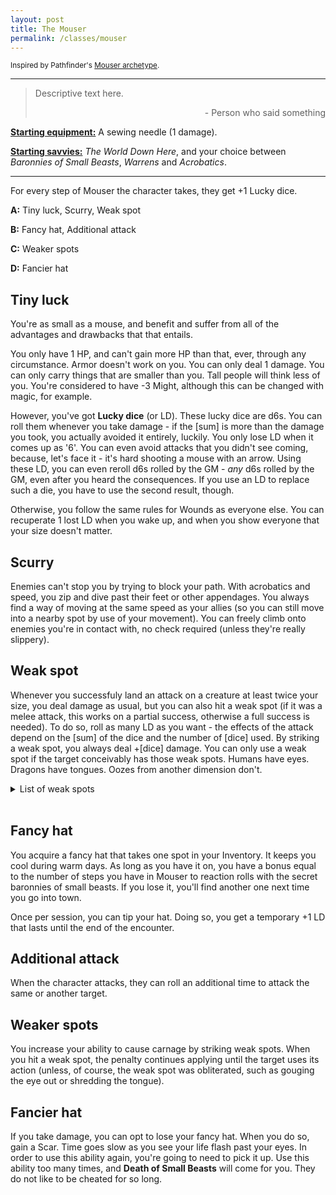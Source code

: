 ```yaml
---
layout: post
title: The Mouser
permalink: /classes/mouser
---
```

<small>Inspired by Pathfinder's [Mouser archetype](https://www.d20pfsrd.com/classes/hybrid-classes/swashbuckler/archetypes/paizo-swashbuckler-archetypes/mouser/).</small>

***

>Descriptive text here.
>
><p style="text-align: right">- Person who said something</p>

<b><u>Starting equipment:</u></b> A sewing needle (1 damage).

<b><u>Starting savvies:</u></b> <i>The World Down Here</i>, and your choice between <i>Baronnies of Small Beasts</i>, <i>Warrens</i> and <i>Acrobatics</i>.

***

For every step of Mouser the character takes, they get +1 Lucky dice.

<b>A:</b> Tiny luck, Scurry, Weak spot

<b>B:</b> Fancy hat, Additional attack

<b>C:</b> Weaker spots

<b>D:</b> Fancier hat

## Tiny luck
You're as small as a mouse, and benefit and suffer from all of the advantages and drawbacks that that entails.

You only have 1 HP, and can't gain more HP than that, ever, through any circumstance. Armor doesn't work on you. You can only deal 1 damage. You can only carry things that are smaller than you. Tall people will think less of you. You're considered to have -3 Might, although this can be changed with magic, for example.

However, you've got <b>Lucky dice</b> (or LD). These lucky dice are d6s. You can roll them whenever you take damage - if the [sum] is more than the damage you took, you actually avoided it entirely, luckily. You only lose LD when it comes up as '6'. You can even avoid attacks that you didn't see coming, because, let's face it - it's hard shooting a mouse with an arrow. Using these LD, you can even reroll d6s rolled by the GM - <i>any</i> d6s rolled by the GM, even after you heard the consequences. If you use an LD to replace such a die, you have to use the second result, though.

Otherwise, you follow the same rules for Wounds as everyone else. You can recuperate 1 lost LD when you wake up, and when you show everyone that your size doesn't matter.

## Scurry
Enemies can't stop you by trying to block your path. With acrobatics and speed, you zip and dive past their feet or other appendages. You always find a way of moving at the same speed as your allies (so you can still move into a nearby spot by use of your movement). You can freely climb onto enemies you're in contact with, no check required (unless they're really slippery).

## Weak spot
Whenever you successfuly land an attack on a creature at least twice your size, you deal damage as usual, but you can also hit a weak spot (if it was a melee attack, this works on a partial success, otherwise a full success is needed). To do so, roll as many LD as you want - the effects of the attack depend on the [sum] of the dice and the number of [dice] used. By striking a weak spot, you always deal +[dice] damage. You can only use a weak spot if the target conceivably has those weak spots. Humans have eyes. Dragons have tongues. Oozes from another dimension don't.
<details markdown="1">
<summary>List of weak spots</summary>
*  <b>Lookers.</b> Eyes and the like. Blind the target for 1 round. If [sum] > 12, you poke the eye out.
*  <b>Shouters.</b> Mouths and things to babble with. The target can't speak comprehensibly for 1 round. This interferes majorly with most spellcasting. If [sum] > 12, you shred the tongue to ribbons.
*  <b>Grabbers.</b> Hands, pincers and tentacles. The target drops whatever they're holding in that hand.
*  <b>Sitters.</b> Butts. The target immediately moves where you want nearby.
*  <b>Steppers.</b> Feet, legs and such. The target can't move for 1 round. If [sum] > 12, it falls over.
*  <b>Nethers.</b> Where the sun don't shine. Every action against the target has a boon for 1 round.
*  <b>Flappers.</b> Wings and such. The target can't fly for 1 round.
</details>
<br>

## Fancy hat
You acquire a fancy hat that takes one spot in your Inventory. It keeps you cool during warm days. As long as you have it on, you have a bonus equal to the number of steps you have in Mouser to reaction rolls with the secret baronnies of small beasts. If you lose it, you'll find another one next time you go into town.

Once per session, you can tip your hat. Doing so, you get a temporary +1 LD that lasts until the end of the encounter.

## Additional attack
When the character attacks, they can roll an additional time to attack the same or another target.

## Weaker spots
You increase your ability to cause carnage by striking weak spots. When you hit a weak spot, the penalty continues applying until the target uses its action (unless, of course, the weak spot was obliterated, such as gouging the eye out or shredding the tongue).

## Fancier hat
If you take damage, you can opt to lose your fancy hat. When you do so, gain a Scar. Time goes slow as you see your life flash past your eyes. In order to use this ability again, you're going to need to pick it up. Use this ability too many times, and <b>Death of Small Beasts</b> will come for you. They do not like to be cheated for so long.
